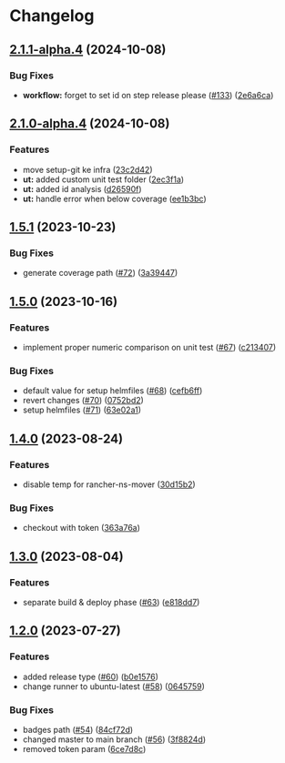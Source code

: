 # Changelog

## [2.1.1-alpha.4](https://github.com/kitabisa/composite-actions/compare/v2.1.0-alpha.4...v2.1.1-alpha.4) (2024-10-08)


### Bug Fixes

* **workflow:** forget to set id on step release please ([#133](https://github.com/kitabisa/composite-actions/issues/133)) ([2e6a6ca](https://github.com/kitabisa/composite-actions/commit/2e6a6ca25072d2e822c2bdb186eaec0d63042f80))

## [2.1.0-alpha.4](https://github.com/kitabisa/composite-actions/compare/v2.0.0-alpha.4...v2.1.0-alpha.4) (2024-10-08)


### Features

* move setup-git ke infra ([23c2d42](https://github.com/kitabisa/composite-actions/commit/23c2d42dcebe1f9e9f9ef9112038aab462c2d0e5))
* **ut:** added custom unit test folder ([2ec3f1a](https://github.com/kitabisa/composite-actions/commit/2ec3f1aa32fd47e3dd2f3e3d7c1e5e4464629fef))
* **ut:** added id analysis ([d26590f](https://github.com/kitabisa/composite-actions/commit/d26590f37043d0c1e8bd6c404b9d7ef425b825a4))
* **ut:** handle error when below coverage ([ee1b3bc](https://github.com/kitabisa/composite-actions/commit/ee1b3bcdfe5d9691dcf85f331af67558bc99638b))

## [1.5.1](https://github.com/kitabisa/composite-actions/compare/v1.5.0...v1.5.1) (2023-10-23)


### Bug Fixes

* generate coverage path ([#72](https://github.com/kitabisa/composite-actions/issues/72)) ([3a39447](https://github.com/kitabisa/composite-actions/commit/3a39447afa68a3e1c90beb0c6b7fcd5c0881955f))

## [1.5.0](https://github.com/kitabisa/composite-actions/compare/v1.4.0...v1.5.0) (2023-10-16)


### Features

* implement proper numeric comparison on unit test ([#67](https://github.com/kitabisa/composite-actions/issues/67)) ([c213407](https://github.com/kitabisa/composite-actions/commit/c2134071364cd1b5c390c2b8afe30c996c7a700e))


### Bug Fixes

* default value for setup helmfiles ([#68](https://github.com/kitabisa/composite-actions/issues/68)) ([cefb6ff](https://github.com/kitabisa/composite-actions/commit/cefb6ff34548dc6c698edf81c5bbbb34ee6cd807))
* revert changes ([#70](https://github.com/kitabisa/composite-actions/issues/70)) ([0752bd2](https://github.com/kitabisa/composite-actions/commit/0752bd2ab901230dd2a29b39aa68c2df86f4f382))
* setup helmfiles ([#71](https://github.com/kitabisa/composite-actions/issues/71)) ([63e02a1](https://github.com/kitabisa/composite-actions/commit/63e02a1774d5cdf6b9458ee4e8625d0856a6ee5f))

## [1.4.0](https://github.com/kitabisa/composite-actions/compare/v1.3.0...v1.4.0) (2023-08-24)


### Features

* disable temp for rancher-ns-mover ([30d15b2](https://github.com/kitabisa/composite-actions/commit/30d15b2d997735f93733f43b64097dc8e569a81a))


### Bug Fixes

* checkout with token ([363a76a](https://github.com/kitabisa/composite-actions/commit/363a76ac680c76b7c29554c716913f1bf15dff76))

## [1.3.0](https://github.com/kitabisa/composite-actions/compare/v1.2.0...v1.3.0) (2023-08-04)


### Features

* separate build & deploy phase ([#63](https://github.com/kitabisa/composite-actions/issues/63)) ([e818dd7](https://github.com/kitabisa/composite-actions/commit/e818dd75b4d603774bf7d8e1ea44854718537deb))

## [1.2.0](https://github.com/kitabisa/composite-actions/compare/v1.1.0...v1.2.0) (2023-07-27)


### Features

* added release type ([#60](https://github.com/kitabisa/composite-actions/issues/60)) ([b0e1576](https://github.com/kitabisa/composite-actions/commit/b0e1576625ce8c481c1dae9ef12708567c707c3f))
* change runner to ubuntu-latest ([#58](https://github.com/kitabisa/composite-actions/issues/58)) ([0645759](https://github.com/kitabisa/composite-actions/commit/0645759a513ffd410ef39a47000fd6dc0870b1d7))


### Bug Fixes

* badges path ([#54](https://github.com/kitabisa/composite-actions/issues/54)) ([84cf72d](https://github.com/kitabisa/composite-actions/commit/84cf72de99605c9a1e0ea0839452cfc720a84ff1))
* changed master to main branch ([#56](https://github.com/kitabisa/composite-actions/issues/56)) ([3f8824d](https://github.com/kitabisa/composite-actions/commit/3f8824d2333ff369b3c4415da16d9a51aae4c4ea))
* removed token param ([6ce7d8c](https://github.com/kitabisa/composite-actions/commit/6ce7d8c0af9affa00f42a071f81c90bdbd521dca))

